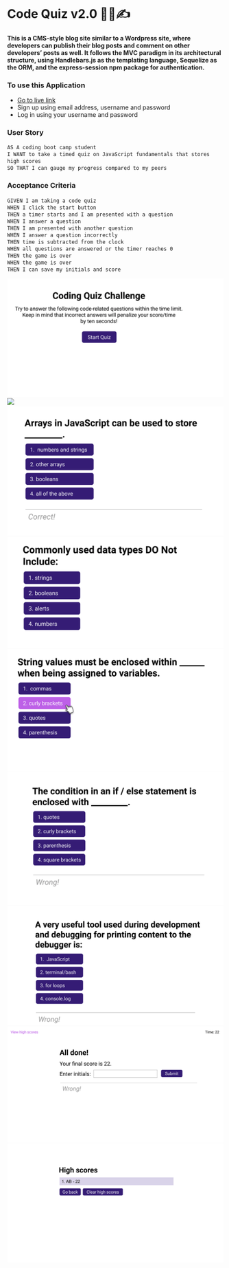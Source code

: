 # Code Quiz v2.0 :technologist::writing_hand:

#### This is a CMS-style blog site similar to a Wordpress site, where developers can publish their blog posts and comment on other developers’ posts as well. It follows the MVC paradigm in its architectural structure, using Handlebars.js as the templating language, Sequelize as the ORM, and the express-session npm package for authentication.

### To use this Application

- [Go to live link](https://whispering-depths-44425.herokuapp.com/)
- Sign up using email address, username and password
- Log in using your username and password

### User Story

```
AS A coding boot camp student
I WANT to take a timed quiz on JavaScript fundamentals that stores high scores
SO THAT I can gauge my progress compared to my peers
```

### Acceptance Criteria

```
GIVEN I am taking a code quiz
WHEN I click the start button
THEN a timer starts and I am presented with a question
WHEN I answer a question
THEN I am presented with another question
WHEN I answer a question incorrectly
THEN time is subtracted from the clock
WHEN all questions are answered or the timer reaches 0
THEN the game is over
WHEN the game is over
THEN I can save my initials and score
```

![](2022-04-24-18-34-29.png)
![](2022-04-24-18-38-46.png)
![](2022-04-24-18-39-19.png)
![](2022-04-24-19-17-28.png)
![](2022-04-24-19-17-36.png)
![](2022-04-24-19-20-24.png)
![](2022-04-24-19-21-31.png)
![](2022-04-24-22-34-32.png)
![](2022-04-24-23-11-34.png)